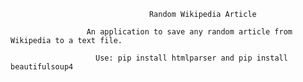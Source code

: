 
                                   Random Wikipedia Article
                                   
                     An application to save any random article from Wikipedia to a text file.

                       Use: pip install htmlparser and pip install beautifulsoup4
